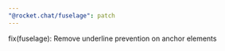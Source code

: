 ```yaml
---
"@rocket.chat/fuselage": patch
---
```


fix(fuselage): Remove underline prevention on anchor elements
